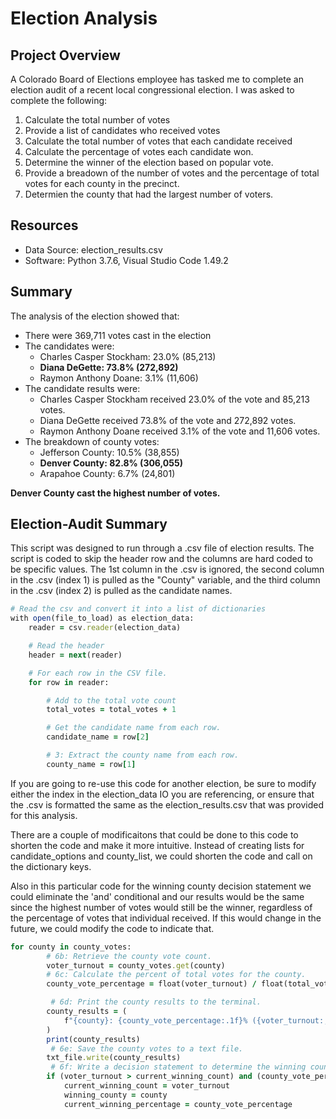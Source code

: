# Election Analysis

## Project Overview
A Colorado Board of Elections employee has tasked me to complete an election audit of a recent local congressional election.
I was asked to complete the following:
1. Calculate the total number of votes
2. Provide a list of candidates who received votes
3. Calculate the total number of votes that each candidate received
4. Calculate the percentage of votes each candidate won.
5. Determine the winner of the election based on popular vote.
6. Provide a breadown of the number of votes and the percentage of total votes for each county in the precinct.
7. Determien the county that had the largest number of voters.

## Resources

- Data Source: election_results.csv
- Software: Python 3.7.6, Visual Studio Code 1.49.2

## Summary
The analysis of the election showed that:
- There were 369,711 votes cast in the election
- The candidates were: 
    - Charles Casper Stockham: 23.0% (85,213)
    - **Diana DeGette: 73.8% (272,892)**
    - Raymon Anthony Doane: 3.1% (11,606)
- The candidate results were:
    - Charles Casper Stockham received 23.0% of the vote and 85,213 votes.
    - Diana DeGette received 73.8% of the vote and 272,892 votes.
    - Raymon Anthony Doane received 3.1% of the vote and 11,606 votes.
- The breakdown of county votes:
    - Jefferson County: 10.5% (38,855)
    - **Denver County: 82.8% (306,055)**
    - Arapahoe County: 6.7% (24,801)
    
 **Denver County cast the highest number of votes.**
 
## Election-Audit Summary
This script was designed to run through a .csv file of election results. The script is coded to skip the header row and the columns are hard coded to be specific values. The 1st column in the .csv is ignored, the second column in the .csv (index 1) is pulled as the "County" variable, and the third column in the .csv (index 2) is pulled as the candidate names.

```ruby
# Read the csv and convert it into a list of dictionaries
with open(file_to_load) as election_data:
    reader = csv.reader(election_data)

    # Read the header
    header = next(reader)

    # For each row in the CSV file.
    for row in reader:

        # Add to the total vote count
        total_votes = total_votes + 1

        # Get the candidate name from each row.
        candidate_name = row[2]

        # 3: Extract the county name from each row.
        county_name = row[1]
 ```
If you are going to re-use this code for another election, be sure to modify either the index in the election_data IO you are referencing, or ensure that the .csv is formatted the same as the election_results.csv that was provided for this analysis.

There are a couple of modificaitons that could be done to this code to shorten the code and make it more intuitive. Instead of creating lists for candidate_options and county_list, we could shorten the code and call on the dictionary keys. 

Also in this particular code for the winning county decision statement we could eliminate the 'and' conditional and our results would be the same since the highest number of votes would still be the winner, regardless of the percentage of votes that individual received. If this would change in the future, we could modify the code to indicate that.
```ruby
for county in county_votes:
        # 6b: Retrieve the county vote count.
        voter_turnout = county_votes.get(county)
        # 6c: Calculate the percent of total votes for the county.
        county_vote_percentage = float(voter_turnout) / float(total_votes) * 100

         # 6d: Print the county results to the terminal.
        county_results = (
            f"{county}: {county_vote_percentage:.1f}% ({voter_turnout:,})\n"
        ) 
        print(county_results)
         # 6e: Save the county votes to a text file.
        txt_file.write(county_results)
         # 6f: Write a decision statement to determine the winning county and get its vote count.
        if (voter_turnout > current_winning_count) and (county_vote_percentage > current_winning_percentage):
            current_winning_count = voter_turnout
            winning_county = county
            current_winning_percentage = county_vote_percentage
```
